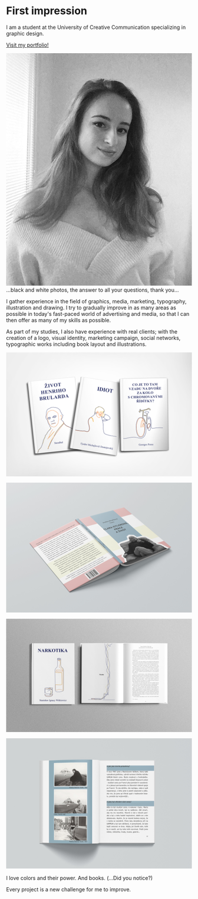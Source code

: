 # First impression

I am a student at the University of Creative Communication specializing in graphic design.

<a href="https://adelakromp.myportfolio.com/">Visit my portfolio!</a>

![ja](ja.JPG)
…black and white photos, the answer to all your questions, thank you…

I gather experience in the field of graphics, media, marketing, typography, illustration and drawing.
I try to gradually improve in as many areas as possible in today's fast-paced world of advertising and media, so that I can then offer as many of my skills as possible.

As part of my studies, I also have experience with real clients; with the creation of a logo, visual identity, marketing campaign, social networks, typographic works including book layout and illustrations.

![knizky](knizky.jpg)

![obalka](obalka.jpg)

![kniha](kniha.jpg)

![clara](clara.jpg)

I love colors and their power. And books. (…Did you notice?)

Every project is a new challenge for me to improve.
